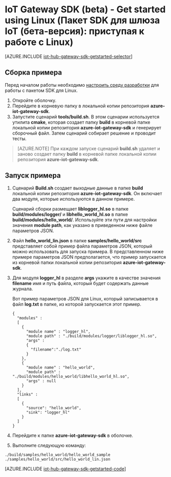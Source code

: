 <properties
	pageTitle="Приступая к работе с пакетом SDK для шлюза центра IoT | Microsoft Azure"
	description="Пошаговое руководство по работе с пакетом SDK для шлюза IoT Azure под управлением Linux иллюстрирует основные понятия, которые нужно знать при работе с пакетом SDK для шлюза IoT Azure."
	services="iot-hub"
	documentationCenter=""
	authors="chipalost"
	manager="timlt"
	editor=""/>

<tags
     ms.service="iot-hub"
     ms.devlang="cpp"
     ms.topic="get-started-article"
     ms.tgt_pltfrm="na"
     ms.workload="na"
     ms.date="08/25/2016"
     ms.author="andbuc"/>


# IoT Gateway SDK (beta) - Get started using Linux (Пакет SDK для шлюза IoT (бета-версия): приступая к работе с Linux)

[AZURE.INCLUDE [iot-hub-gateway-sdk-getstarted-selector](../../includes/iot-hub-gateway-sdk-getstarted-selector.md)]

## Сборка примера

Перед началом работы необходимо [настроить среду разработки][lnk-setupdevbox] для работы с пакетом SDK для Linux.

1. Откройте оболочку.
2. Перейдите в корневую папку в локальной копии репозитория **azure-iot-gateway-sdk**.
3. Запустите сценарий **tools/build.sh**. В этом сценарии используется утилита **cmake**, которая создает папку **build** в корневой папке локальной копии репозитория **azure-iot-gateway-sdk** и генерирует сборочный файл. Затем сценарий собирает решение и проводит тесты.

> [AZURE.NOTE]  При каждом запуске сценарий **build.sh** удаляет и заново создает папку **build** в корневой папке локальной копии репозитория **azure-iot-gateway-sdk**.

## Запуск примера

1. Сценарий **Build.sh** создает выходные данные в папке **build** локальной копии репозитория **azure-iot-gateway-sdk**. Он включает два модуля, которые используются в данном примере.

    Сценарий сборки размещает **liblogger\_hl.so** в папке **build/modules/logger/** и **libhello\_world\_hl.so** в папке **build/modules/hello\_world/**. Используйте эти пути для настройки значения **module path**, как указано в приведенном ниже файле параметров JSON.

2. Файл **hello\_world\_lin.json** в папке **samples/hello\_world/src** представляет собой пример файла параметров JSON, который можно использовать для запуска примера. В представленном ниже примере параметров JSON предполагается, что пример запускается из корневой папки локальной копии репозитория **azure-iot-gateway-sdk**.

3. Для модуля **logger\_hl** в разделе **args** укажите в качестве значения **filename** имя и путь файла, который будет содержать данные журнала.

    Вот пример параметров JSON для Linux, который записывается в файл **log.txt** в папке, из которой запускается этот пример.

    ```
    {
      "modules" :
      [ 
        {
          "module name" : "logger_hl",
          "module path" : "./build/modules/logger/liblogger_hl.so",
          "args" : 
          {
            "filename":"./log.txt"
          }
        },
        {
          "module name" : "hello_world",
          "module path" : "./build/modules/hello_world/libhello_world_hl.so",
          "args" : null
        }
      ],
      "links" :
      [
        {
          "source": "hello_world",
          "sink": "logger_hl"
        }
      ]
    }
    ```

3. Перейдите к папке **azure-iot-gateway-sdk** в оболочке.
4. Выполните следующую команду:
  
  ```
  ./build/samples/hello_world/hello_world_sample ./samples/hello_world/src/hello_world_lin.json
  ``` 

[AZURE.INCLUDE [iot-hub-gateway-sdk-getstarted-code](../../includes/iot-hub-gateway-sdk-getstarted-code.md)]

<!-- Links -->
[lnk-setupdevbox]: https://github.com/Azure/azure-iot-gateway-sdk/blob/master/doc/devbox_setup.md

<!---HONumber=AcomDC_0928_2016-->